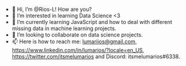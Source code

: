 - 👋 Hi, I’m @Rios-L! How are you?
- 👀 I’m interested in learning Data Science <3 
- 🌱 I’m currently learning JavaScript and how to deal with different missing data in machine learning projects.
- 💞️ I’m looking to collaborate on data science projects.
- 📫 Here is how to reach me: lumariios@gmail.com, https://www.linkedin.com/in/lumarios/?locale=en_US, https://twitter.com/itsmelumarios and Discord: itsmelumarios#6338.

<!---
Rios-L/Rios-L is a ✨ special ✨ repository because its `README.md` (this file) appears on your GitHub profile.
You can click the Preview link to take a look at your changes.
--->

